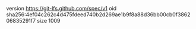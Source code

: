 version https://git-lfs.github.com/spec/v1
oid sha256:4ef04c262c4d475fdeed740b2d269ae1b9f8a88d36bb00cb0f386206835291f7
size 1009
